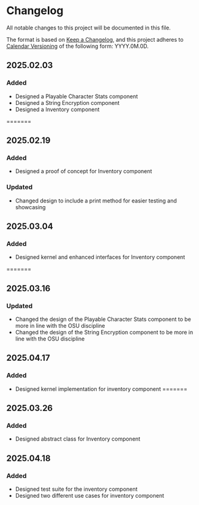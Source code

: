 # Changelog

All notable changes to this project will be documented in this file.

The format is based on [Keep a Changelog](https://keepachangelog.com/en/1.1.0/),
and this project adheres to [Calendar Versioning](https://calver.org/) of
the following form: YYYY.0M.0D.

## 2025.02.03

### Added

- Designed a Playable Character Stats component
- Designed a String Encryption component
- Designed a Inventory component

=======

## 2025.02.19

### Added

- Designed a proof of concept for Inventory component

### Updated

- Changed design to include a print method for easier testing and showcasing

## 2025.03.04

### Added

- Designed kernel and enhanced interfaces for Inventory component

=======

## 2025.03.16

### Updated

- Changed the design of the Playable Character Stats component to be more in line with the OSU discipline
- Changed the design of the String Encryption component to be more in line with the OSU discipline

## 2025.04.17

### Added

- Designed kernel implementation for inventory component
=======

## 2025.03.26

### Added

- Designed abstract class for Inventory component

## 2025.04.18

### Added

- Designed test suite for the inventory component
- Designed two different use cases for inventory component
